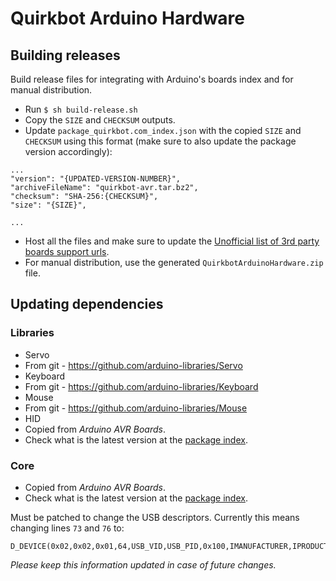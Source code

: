 # Quirkbot Arduino Hardware
## Building releases
Build release files for integrating with Arduino's boards index and for manual distribution.

- Run ```$ sh build-release.sh```
- Copy the ```SIZE``` and ```CHECKSUM``` outputs.
- Update ```package_quirkbot.com_index.json``` with the copied ```SIZE``` and ```CHECKSUM``` using this format (make sure to also update the package version accordingly):

```
...
"version": "{UPDATED-VERSION-NUMBER}",
"archiveFileName": "quirkbot-avr.tar.bz2",
"checksum": "SHA-256:{CHECKSUM}",
"size": "{SIZE}",

...
```
- Host all the files and make sure to update the [Unofficial list of 3rd party boards support urls](https://github.com/arduino/Arduino/wiki/Unofficial-list-of-3rd-party-boards-support-urls).
- For manual distribution, use the generated `QuirkbotArduinoHardware.zip` file.

## Updating dependencies
### Libraries
- Servo
 - From git - https://github.com/arduino-libraries/Servo
- Keyboard
 - From git - https://github.com/arduino-libraries/Keyboard
- Mouse
 - From git - https://github.com/arduino-libraries/Mouse
- HID
 - Copied from *Arduino AVR Boards*.
 - Check what is the latest version at the [package index](http://downloads.arduino.cc/packages/package_index.json).

### Core
- Copied from *Arduino AVR Boards*.
- Check what is the latest version at the [package index](http://downloads.arduino.cc/packages/package_index.json).

Must be patched to change the USB descriptors. Currently this means changing lines `73` and `76` to:
```
D_DEVICE(0x02,0x02,0x01,64,USB_VID,USB_PID,0x100,IMANUFACTURER,IPRODUCT,0,1);
```
*Please keep this information updated in case of future changes.*
